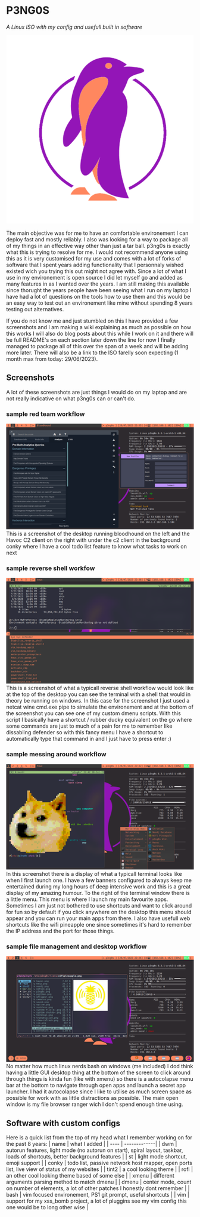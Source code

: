 P3NG0S
======
*A Linux ISO with my config and usefull built in software*

![icon](https://github.com/p3ng0s/.github/blob/main/favicon.png?raw=true)

The main objective was for me to have an comfortable environement I can deploy fast and mostly reliably.
I also was looking for a way to package all of my things in an effective way other than just a tar ball.
p3ng0s is exactly what this is trying to resolve for me. I would not recommend anyone using this as it is
very customised for my use and comes with a lot of forks of software that I spent years adding functionality
that I personnaly wished existed wich you trying this out might not agree with. Since a lot of what I use
in my environement is open source I did let myself go and added as many features in as I wanted over the years.
I am still making this available since thorught the years people have been seeing what I run on my laptop I
have had a lot of questions on the tools how to use them and this would be an easy way to test out an environement
like mine without spending 8 years testing out alternatives.

If you do not know me and just stumbled on this I have provided a few screenshots and I am making a wiki
explaining as much as possible on how this works I will also do blog posts about this while I work on it
and there will be full README's on each section later down the line for now I finally managed to package all
of this over the span of a week and will be adding more later. There will also be a link to the ISO farelly
soon expecting (1 month max from today: 29/06/2023).

## Screenshots
A lot of these screenshots are just things I would do on my laptop and are not really indicative on what
p3ng0s can or can't do.

### sample red team workflow
![red team workflow](https://github.com/p3ng0s/.github/blob/main/screenshots/red_team_dark.png?raw=true)
This is a screenshot of the desktop running bloodhound on the left and the Havoc C2 client on the right
with under the c2 client in the background conky where I have a cool todo list feature to know what tasks
to work on next

### sample reverse shell workfow
![shell_and_autocmd_worklow](https://github.com/p3ng0s/.github/blob/main/screenshots/exploit_windows.png?raw=true)
This is a screenshot of what a typicall reverse shell workflow would look like at the top of the desktop
you can see the terminal with a shell that would in theory be running on windows. In this case for the
screenshot I just used a netcat wine cmd.exe pipe to simulate the environement and at the bottom of the
screenshot you can see one of my custom dmenu scripts. With this script I basically have a shortcut /
rubber ducky equivalent on the go where some commands are just to much of a pain for me to remember like
dissabling defender so with this fancy menu I have a shortcut to automatically type that command in and
I just have to press enter :)

### sample messing around workflow
![shell_xmenu](https://github.com/p3ng0s/.github/blob/main/screenshots/terminal_webshortcuts.png?raw=true)
In this screenshot there is a display of what a typicall terminal looks like when I first launch one. I have
a few banners configured to always keep me entertained during my long hours of deep intensive work and this is
a great display of my amazing humour. To the right of the terminal window there is a little menu. This menu
is where I launch my main favourite apps. Sometimes I am just not bothered to use shortcuts and want to click
around for fun so by default if you click anywhere on the desktop this menu should appear and you can run
your main apps from there. I also have usefull web shortcuts like the wifi pineapple one since sometimes it's
hard to remember the IP address and the port for those things.

### sample file management and desktop workflow
![file_browser_tint2](https://github.com/p3ng0s/.github/blob/main/screenshots/ranger_tint2.png?raw=true)
No matter how much linux nerds bash on windows (me included) I dod think having a little GUI desktop thing
at the bottom of the screen to click around through things is kinda fun (like with xmenu) so there is a autocolapse
menu bar at the bottom to navigate through open apps and launch a secret app launcher. I had it autocolapse
since I like to utilise as much screen space as possible for work with as little distractions as possible.
The main open window is my file browser ranger wich I don't spend enough time using.

## Software with custom configs
Here is a quick list from the top of my head what I remember working on for the past 8 years:
| name | what I added |
| ---- | -------------|
| dwm  | autorun features, light mode (no autorun on start), spiral layout, taskbar, loads of shortcuts, better background features |
| st   | light mode shortcut, emoji support |
| conky | todo list, passive network host mapper, open ports list, live view of status of my websites |
| tint2 | a cool looking theme |
| rofi | an other cool looking theme based of some else |
| xmenu | different arguments parsing method to match dmenu |
| dmenu | center mode, count on number of elements, a lot of other patches I honestly dont remember |
| bash | vim focused environement, PS1 git prompt, useful shortcuts |
| vim  | support for my xss_bomb project, a lot of pluggins see my vim config this one would be to long other wise |
